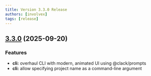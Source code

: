 ```yaml
---
title: Version 3.3.0 Release
authors: [involvex]
tags: [release]
---
```


<!-- @format -->

## [3.3.0](https://github.com/involvex/create-wizard/compare/v3.2.11...v3.3.0) (2025-09-20)

### Features

- **cli:** overhaul CLI with modern, animated UI using @clack/prompts
- **cli:** allow specifying project name as a command-line argument
